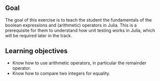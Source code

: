 ## Goal

The goal of this exercise is to teach the student the fundamentals of the boolean expressions and (arithmetic) operators in Julia.
This is a prerequisite for them to understand how unit testing works in Julia, which will be required later in the track.

## Learning objectives
- Know how to use arithmetic operators, in particular the remainder operator.
- Know how to compare two integers for equality.
